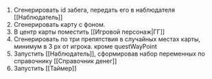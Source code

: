 1. Сгенерировать id забега, передать его в наблюдателя [[Наблюдатель]]
2. Сгенерировать карту с фоном.
3. В центр карты поместить [[Игровой персонаж|ГГ]]
4. Сгенерировать по три препятствия в случайных местах карты, минимум в 3 px от игрока. кроме questWayPoint
5. Запустить [[Наблюдатель]], сформировав набор переменных по справочнику [[Справочник денег]]
6. Запустить [[Таймер]]
